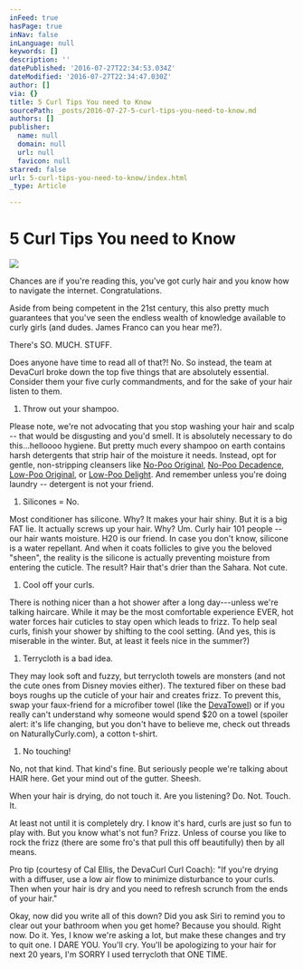 ```yaml
---
inFeed: true
hasPage: true
inNav: false
inLanguage: null
keywords: []
description: ''
datePublished: '2016-07-27T22:34:53.034Z'
dateModified: '2016-07-27T22:34:47.030Z'
author: []
via: {}
title: 5 Curl Tips You need to Know
sourcePath: _posts/2016-07-27-5-curl-tips-you-need-to-know.md
authors: []
publisher:
  name: null
  domain: null
  url: null
  favicon: null
starred: false
url: 5-curl-tips-you-need-to-know/index.html
_type: Article

---
```

# **5 Curl Tips You need to Know**
![](https://the-grid-user-content.s3-us-west-2.amazonaws.com/e1db0f60-3703-474a-a9bb-e6c1e8cd0562.jpg)

Chances are if you're reading this, you've got curly hair and you know how to navigate the internet. Congratulations.

Aside from being competent in the 21st century, this also pretty much guarantees that you've seen the endless wealth of knowledge available to curly girls (and dudes. James Franco can you hear me?).

There's SO. MUCH. STUFF.

Does anyone have time to read all of that?! No. So instead, the team at DevaCurl broke down the top five things that are absolutely essential. Consider them your five curly commandments, and for the sake of your hair listen to them.

1. Throw out your shampoo.

Please note, we're not advocating that you stop washing your hair and scalp -- that would be disgusting and you'd smell. It is absolutely necessary to do this...helloooo hygiene. But pretty much every shampoo on earth contains harsh detergents that strip hair of the moisture it needs. Instead, opt for gentle, non-stripping cleansers like [No-Poo Original][0], [No-Poo Decadence][1], [Low-Poo Original][2], or [Low-Poo Delight][3]. And remember unless you're doing laundry -- detergent is not your friend.

1. Silicones = No.

Most conditioner has silicone. Why? It makes your hair shiny. But it is a big FAT lie. It actually screws up your hair. Why? Um. Curly hair 101 people -- our hair wants moisture. H20 is our friend. In case you don't know, silicone is a water repellant. And when it coats follicles to give you the beloved "sheen", the reality is the silicone is actually preventing moisture from entering the cuticle. The result? Hair that's drier than the Sahara. Not cute.

1. Cool off your curls.

There is nothing nicer than a hot shower after a long day---unless we're talking haircare. While it may be the most comfortable experience EVER, hot water forces hair cuticles to stay open which leads to frizz. To help seal curls, finish your shower by shifting to the cool setting. (And yes, this is miserable in the winter. But, at least it feels nice in the summer?)

1. Terrycloth is a bad idea.

They may look soft and fuzzy, but terrycloth towels are monsters (and not the cute ones from Disney movies either). The textured fiber on these bad boys roughs up the cuticle of your hair and creates frizz. To prevent this, swap your faux-friend for a microfiber towel (like the [DevaTowel][4]) or if you really can't understand why someone would spend $20 on a towel (spoiler alert: it's life changing, but you don't have to believe me, check out threads on NaturallyCurly.com), a cotton t-shirt.

1. No touching!

No, not that kind. That kind's fine. But seriously people we're talking about HAIR here. Get your mind out of the gutter. Sheesh.

When your hair is drying, do not touch it. Are you listening? Do. Not. Touch. It.

At least not until it is completely dry. I know it's hard, curls are just so fun to play with. But you know what's not fun? Frizz. Unless of course you like to rock the frizz (there are some fro's that pull this off beautifully) then by all means.

Pro tip (courtesy of Cal Ellis, the DevaCurl Curl Coach): "If you're drying with a diffuser, use a low air flow to minimize disturbance to your curls. Then when your hair is dry and you need to refresh scrunch from the ends of your hair."

Okay, now did you write all of this down? Did you ask Siri to remind you to clear out your bathroom when you get home? Because you should. Right now. Do it. Yes, I know we're asking a lot, but make these changes and try to quit one. I DARE YOU. You'll cry. You'll be apologizing to your hair for next 20 years, I'm SORRY I used terrycloth that ONE TIME.

[0]: http://www.devacurl.com/no-poo-curl.html
[1]: http://www.devacurl.com/no-poo-decadence.html
[2]: http://www.devacurl.com/low-poo-curl.html
[3]: http://www.devacurl.com/low-poo-delight.html
[4]: http://www.devacurl.com/new-devatowel.html